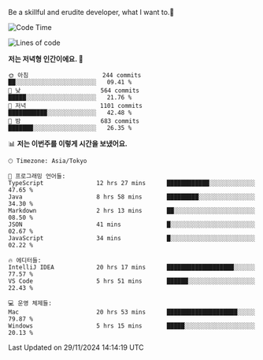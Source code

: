 Be a skillful and erudite developer, what I want to.👶

<!--START_SECTION:waka-->
![Code Time](http://img.shields.io/badge/Code%20Time-1%2C440%20hrs%202%20mins-blue)

![Lines of code](https://img.shields.io/badge/%EC%A0%80%EB%8A%94%20%EC%97%AC%ED%83%9C%EA%B9%8C%EC%A7%80%20-912.4%20thousand%20%EC%A4%84%EC%9D%98%20%EC%BD%94%EB%93%9C%EB%A5%BC%20%EC%9E%91%EC%84%B1%ED%96%88%EC%96%B4%EC%9A%94.-blue)

**저는 저녁형 인간이에요. 🦉** 

```text
🌞 아침                     244 commits         ██░░░░░░░░░░░░░░░░░░░░░░░   09.41 % 
🌆 낮　                     564 commits         █████░░░░░░░░░░░░░░░░░░░░   21.76 % 
🌃 저녁                     1101 commits        ███████████░░░░░░░░░░░░░░   42.48 % 
🌙 밤　                     683 commits         ███████░░░░░░░░░░░░░░░░░░   26.35 % 
```


📊 **저는 이번주를 이렇게 시간을 보냈어요.** 

```text
🕑︎ Timezone: Asia/Tokyo

💬 프로그래밍 언어들: 
TypeScript               12 hrs 27 mins      ████████████░░░░░░░░░░░░░   47.65 % 
Java                     8 hrs 58 mins       █████████░░░░░░░░░░░░░░░░   34.30 % 
Markdown                 2 hrs 13 mins       ██░░░░░░░░░░░░░░░░░░░░░░░   08.50 % 
JSON                     41 mins             █░░░░░░░░░░░░░░░░░░░░░░░░   02.67 % 
JavaScript               34 mins             █░░░░░░░░░░░░░░░░░░░░░░░░   02.22 % 

🔥 에디터들: 
IntelliJ IDEA            20 hrs 17 mins      ███████████████████░░░░░░   77.57 % 
VS Code                  5 hrs 51 mins       ██████░░░░░░░░░░░░░░░░░░░   22.43 % 

💻 운영 체제들: 
Mac                      20 hrs 53 mins      ████████████████████░░░░░   79.87 % 
Windows                  5 hrs 15 mins       █████░░░░░░░░░░░░░░░░░░░░   20.13 % 
```


 Last Updated on 29/11/2024 14:14:19 UTC
<!--END_SECTION:waka-->

